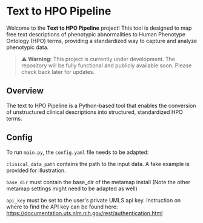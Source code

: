 # Text to HPO Pipeline

Welcome to the **Text to HPO Pipeline** project! This tool is designed to map free text descriptions of phenotypic abnormalities to Human Phenotype Ontology (HPO) terms, providing a standardized way to capture and analyze phenotypic data.

> **⚠️ Warning:** This project is currently under development. The repository will be fully functional and publicly available soon. Please check back later for updates.

## Overview
The text to HPO Pipeline is a Python-based tool that enables the conversion of unstructured clinical descriptions into structured, standardized HPO terms.

## Config
To run `main.py`, the `config.yaml` file needs to be adapted:

`clinical_data_path` contains the path to the input data. A fake example is provided for illustration.

`base_dir` must contain the base_dir of the metamap install (Note the other metamap settings might need to be adapted as well)

`api_key` must be set to the user's private UMLS api key. Instruction on where to find the API key can be found here: https://documentation.uts.nlm.nih.gov/rest/authentication.html


<!--
## Table of Contents

- [Overview](#overview)

- [Features](#features)
- [Installation](#installation)
- [Usage](#usage)
- [Input Data](#input-data)
- [Output Data](#output-data)
- [Examples](#examples)
- [Contributing](#contributing)
- [License](#license)

## Overview

The text to HPO Pipeline is a Python-based tool that enables the conversion of unstructured clinical descriptions into structured, standardized HPO terms. This is particularly useful in clinical and research settings where phenotypic data needs to be analyzed, shared, or integrated with other datasets.

### What is HPO?

The Human Phenotype Ontology (HPO) is a standardized vocabulary of phenotypic abnormalities encountered in human disease. Each HPO term describes a phenotypic abnormality, and the ontology covers a wide range of phenotypic abnormalities, from congenital disorders to common symptoms.

## Features

- **Text Normalization**: Cleans and pre-processes free text to facilitate accurate mapping.
- **HPO Term Mapping**: Leverages natural language processing (NLP) techniques to map text to HPO terms.
- **Customizable**: Allows customization of the mapping process, including adding custom dictionaries or adjusting matching algorithms.
- **Scalable**: Can handle large datasets, making it suitable for clinical databases and large research studies.
- **Extensible**: Modular design allows for easy integration with other tools and databases.

## Installation

To install the pipeline, clone the repository and install the required dependencies:

```bash
git clone https://github.com/yourusername/hpo-term-mapping-pipeline.git
cd hpo-term-mapping-pipeline
pip install -r requirements.txt

--->